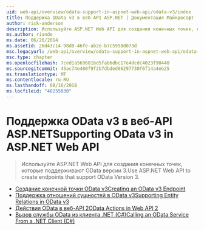 ```yaml
---
uid: web-api/overview/odata-support-in-aspnet-web-api/odata-v3/index
title: Поддержка OData v3 в веб-API ASP.NET | Документация Майкрософт
author: rick-anderson
description: Используйте ASP.NET Web API для создания конечных точек, которые поддерживают OData версии 3.
ms.author: riande
ms.date: 06/26/2014
ms.assetid: 26d43c14-98d8-46fe-ab2e-b7c5998d073d
msc.legacyurl: /web-api/overview/odata-support-in-aspnet-web-api/odata-v3
msc.type: chapter
ms.openlocfilehash: 7ced1a569681bd5fab6dbc17e4dcdc4023f98440
ms.sourcegitcommit: 45ac74e400f9f2b7dbded66297730f6f14a4eb25
ms.translationtype: MT
ms.contentlocale: ru-RU
ms.lasthandoff: 08/16/2018
ms.locfileid: "48255030"
---
```

<a name="supporting-odata-v3-in-aspnet-web-api"></a><span data-ttu-id="1daf5-103">Поддержка OData v3 в веб-API ASP.NET</span><span class="sxs-lookup"><span data-stu-id="1daf5-103">Supporting OData v3 in ASP.NET Web API</span></span>
====================
> <span data-ttu-id="1daf5-104">Используйте ASP.NET Web API для создания конечных точек, которые поддерживают OData версии 3.</span><span class="sxs-lookup"><span data-stu-id="1daf5-104">Use ASP.NET Web API to create endpoints that support OData Version 3.</span></span>


- [<span data-ttu-id="1daf5-105">Создание конечной точки OData v3</span><span class="sxs-lookup"><span data-stu-id="1daf5-105">Creating an OData v3 Endpoint</span></span>](creating-an-odata-endpoint.md)
- [<span data-ttu-id="1daf5-106">Поддержка отношений сущностей в OData v3</span><span class="sxs-lookup"><span data-stu-id="1daf5-106">Supporting Entity Relations in OData v3</span></span>](working-with-entity-relations.md)
- [<span data-ttu-id="1daf5-107">Действия OData в веб-API 2</span><span class="sxs-lookup"><span data-stu-id="1daf5-107">OData Actions in Web API 2</span></span>](odata-actions.md)
- [<span data-ttu-id="1daf5-108">Вызов службы OData из клиента .NET (C#)</span><span class="sxs-lookup"><span data-stu-id="1daf5-108">Calling an OData Service From a .NET Client (C#)</span></span>](calling-an-odata-service-from-a-net-client.md)
